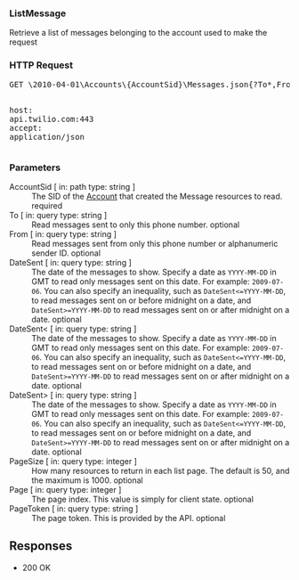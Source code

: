 <!DOCTYPE html><html><head><title></title><link rel="stylesheet" href="../OpenApi.css"/><meta charset="utf-8"/><meta name="viewport" content="width=device-width, initial-scale=1"/></head><body><article><section  class="requestOverview"><h1  class="requestSummary">ListMessage</h1><p  class="requestDescription">Retrieve a list of messages belonging to the account used to make the request</p></section><section  class="http"><h3>HTTP Request</h3><pre  class="httpExample"><span  class="requestLine">GET</span> <span  class="httpTarget">\2010-04-01\Accounts\{AccountSid}\Messages.json{?To*,From*,DateSent*,DateSent%3C*,DateSent%3E*,PageSize*,Page*,PageToken*}</span> <span  class="httpVersion">HTTP/1.1</span>
<span  class="headerLine">host</span>: <span  class="headerValue">api.twilio.com:443</span>
<span  class="headerLine">accept</span>: <span  class="headerValue">application/json</span>
</pre></section><dl  class="parameters"><h3>Parameters</h3><dt  class="parameter"><span  class="parameterName">AccountSid</span> [ in: <span  class="parameterLocation">path</span> type: <span  class="parameterType">string</span> ]</dt><dd  class="parameter"><span  class="parameterDescription">The SID of the [Account](https://www.twilio.com/docs/iam/api/account) that created the Message resources to read.</span> <span  class="parameterRequired">required</span></dd><dt  class="parameter"><span  class="parameterName">To</span> [ in: <span  class="parameterLocation">query</span> type: <span  class="parameterType">string</span> ]</dt><dd  class="parameter"><span  class="parameterDescription">Read messages sent to only this phone number.</span> <span  class="parameterRequired">optional</span></dd><dt  class="parameter"><span  class="parameterName">From</span> [ in: <span  class="parameterLocation">query</span> type: <span  class="parameterType">string</span> ]</dt><dd  class="parameter"><span  class="parameterDescription">Read messages sent from only this phone number or alphanumeric sender ID.</span> <span  class="parameterRequired">optional</span></dd><dt  class="parameter"><span  class="parameterName">DateSent</span> [ in: <span  class="parameterLocation">query</span> type: <span  class="parameterType">string</span> ]</dt><dd  class="parameter"><span  class="parameterDescription">The date of the messages to show. Specify a date as `YYYY-MM-DD` in GMT to read only messages sent on this date. For example: `2009-07-06`. You can also specify an inequality, such as `DateSent<=YYYY-MM-DD`, to read messages sent on or before midnight on a date, and `DateSent>=YYYY-MM-DD` to read messages sent on or after midnight on a date.</span> <span  class="parameterRequired">optional</span></dd><dt  class="parameter"><span  class="parameterName">DateSent<</span> [ in: <span  class="parameterLocation">query</span> type: <span  class="parameterType">string</span> ]</dt><dd  class="parameter"><span  class="parameterDescription">The date of the messages to show. Specify a date as `YYYY-MM-DD` in GMT to read only messages sent on this date. For example: `2009-07-06`. You can also specify an inequality, such as `DateSent<=YYYY-MM-DD`, to read messages sent on or before midnight on a date, and `DateSent>=YYYY-MM-DD` to read messages sent on or after midnight on a date.</span> <span  class="parameterRequired">optional</span></dd><dt  class="parameter"><span  class="parameterName">DateSent></span> [ in: <span  class="parameterLocation">query</span> type: <span  class="parameterType">string</span> ]</dt><dd  class="parameter"><span  class="parameterDescription">The date of the messages to show. Specify a date as `YYYY-MM-DD` in GMT to read only messages sent on this date. For example: `2009-07-06`. You can also specify an inequality, such as `DateSent<=YYYY-MM-DD`, to read messages sent on or before midnight on a date, and `DateSent>=YYYY-MM-DD` to read messages sent on or after midnight on a date.</span> <span  class="parameterRequired">optional</span></dd><dt  class="parameter"><span  class="parameterName">PageSize</span> [ in: <span  class="parameterLocation">query</span> type: <span  class="parameterType">integer</span> ]</dt><dd  class="parameter"><span  class="parameterDescription">How many resources to return in each list page. The default is 50, and the maximum is 1000.</span> <span  class="parameterRequired">optional</span></dd><dt  class="parameter"><span  class="parameterName">Page</span> [ in: <span  class="parameterLocation">query</span> type: <span  class="parameterType">integer</span> ]</dt><dd  class="parameter"><span  class="parameterDescription">The page index. This value is simply for client state.</span> <span  class="parameterRequired">optional</span></dd><dt  class="parameter"><span  class="parameterName">PageToken</span> [ in: <span  class="parameterLocation">query</span> type: <span  class="parameterType">string</span> ]</dt><dd  class="parameter"><span  class="parameterDescription">The page token. This is provided by the API.</span> <span  class="parameterRequired">optional</span></dd></dl><section  class="responses"><h2>Responses</h2><ul  class="responses"><li  class="response"><span  class="statusLine">200</span> <span  class="statusDescription">OK</span></li></ul></section></article></body></html>
